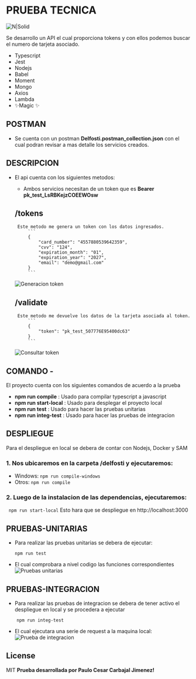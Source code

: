 # PRUEBA TECNICA

![N|Solid](https://i.postimg.cc/bww5VKzF/Logo-secundario-2048x850.png)

Se desarrollo un API el cual proporciona tokens y con ellos podemos buscar el numero de tarjeta asociado.

- Typescript
- Jest
- Nodejs
- Babel
- Moment
- Mongo
- Axios
- Lambda
- ✨Magic ✨
## POSTMAN
- Se cuenta con un postman __Delfosti.postman_collection.json__ con el cual podran revisar a mas detalle los servicios creados.
## DESCRIPCION
 - El api cuenta con los siguientes metodos:
    - Ambos servicios necesitan de un token que es __Bearer pk_test_LsRBKejzCOEEWOsw__
  
    ## /tokens
        Este metodo me genera un token con los datos ingresados.
            ```
            {
                "card_number": "4557880539642359",
                "cvv": "124",
                "expiration_month": "01",
                "expiration_year": "2027",
                "email": "demo@gmail.com"
            }
            ```
    ![Generacion token](https://i.postimg.cc/MHQv0sLs/generar-Token.png)
    ## /validate
        Este metodo me devuelve los datos de la tarjeta asociada al token.
            ```
            {
                "token": "pk_test_507776E95400dc63"
            }
            ```
    ![Consultar token](https://i.postimg.cc/LhFhxtKm/consultar.png)
## COMANDO  - 
  El proyecto cuenta con los siguientes comandos de acuerdo a la prueba
  - __npm run compile__ : Usado para compilar typescript a javascript
  - __npm run start-local__ : Usado para desplegar el proyecto local
  - __npm run test__ : Usado para hacer las pruebas unitarias
  - __npm run integ-test__ : Usado para hacer las pruebas de integracion
## DESPLIEGUE

Para el despliegue en local se debera de contar con Nodejs, Docker y SAM

### 1. Nos ubicaremos en la carpeta __/delfosti__ y ejecutaremos:
- Windows:
``` npm run compile-windows ```
- Otros:
```npm run compile ```

### 2. Luego de la instalacion de las dependencias, ejecutaremos:
``` npm run start-local```
Esto hara que se despliegue en http://localhost:3000

## PRUEBAS-UNITARIAS
- Para realizar las pruebas unitarias se debera de ejecutar:
    ```
    npm run test
    ```
- El cual comprobara a nivel codigo las funciones correspondientes
![Pruebas unitarias](https://i.postimg.cc/MGVP4xQx/TES-UNITARIOS.png)
## PRUEBAS-INTEGRACION
- Para realizar las pruebas de integracion se debera de tener activo el despliegue en local y se procedera a ejecutar
```
    npm run integ-test
```
- El cual ejecutara una serie de request a la maquina local:
![Prueba de integracion](https://i.postimg.cc/x1tTmDCf/pruebas-de-integracion.png)
## License

MIT
**Prueba desarrollada por Paulo Cesar Carbajal Jimenez!**

